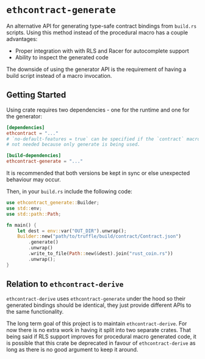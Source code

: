 # `ethcontract-generate`

An alternative API for generating type-safe contract bindings from `build.rs`
scripts. Using this method instead of the procedural macro has a couple
advantages:
- Proper integration with with RLS and Racer for autocomplete support
- Ability to inspect the generated code

The downside of using the generator API is the requirement of having a build
script instead of a macro invocation.

## Getting Started

Using crate requires two dependencies - one for the runtime and one for the
generator:

```toml
[dependencies]
ethcontract = "..."
# `no-default-features = true` can be specified if the `contract` macro is
# not needed because only generate is being used.

[build-dependencies]
ethcontract-generate = "..."
```

It is recommended that both versions be kept in sync or else unexpected
behaviour may occur.

Then, in your `build.rs` include the following code:

```rs
use ethcontract_generate::Builder;
use std::env;
use std::path::Path;

fn main() {
    let dest = env::var("OUT_DIR").unwrap();
    Builder::new("path/to/truffle/build/contract/Contract.json")
        .generate()
        .unwrap()
        .write_to_file(Path::new(&dest).join("rust_coin.rs"))
        .unwrap();
}
```

## Relation to `ethcontract-derive`

`ethcontract-derive` uses `ethcontract-generate` under the hood so their
generated bindings should be identical, they just provide different APIs to the
same functionality.

The long term goal of this project is to maintain `ethcontract-derive`. For now
there is no extra work in having it split into two separate crates. That being
said if RLS support improves for procedural macro generated code, it is possible
that this crate be deprecated in favour of `ethcontract-derive` as long as there
is no good argument to keep it around.
